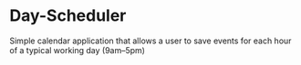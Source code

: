 # Day-Scheduler
Simple calendar application that allows a user to save events for each hour of a typical working day (9am–5pm)
